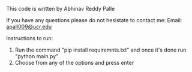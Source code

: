 This code is written by Abhinav Reddy Palle

If you have any questions please do not hesistate to contact me: 
Email: apall009@ucr.edu

Instructions to run: 
1. Run the command "pip install requiremnts.txt" and once it's done run "python main.py"
2. Choose from any of the options and press enter 

